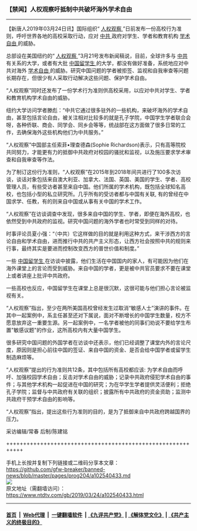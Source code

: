 ### 【禁闻】人权观察吁抵制中共破坏海外学术自由
------------------------

<div class="post_content" itemprop="articleBody">
 <p>
  【新唐人2019年03月24日讯】国际组织“
  <a href="https://www.ntdtv.com/gb/人权观察.htm">
   人权观察
  </a>
  ”日前发布一份高校行为准则，呼吁世界各地的高校采取行动，应对
  <a href="https://www.ntdtv.com/gb/中共.htm">
   中共
  </a>
  政府对学生、学者和教育机构
  <a href="https://www.ntdtv.com/gb/学术自由.htm">
   学术自由
  </a>
  的威胁。
 </p>
 <p>
  总部设在美国纽约的“
  <a href="https://www.ntdtv.com/gb/人权观察.htm">
   人权观察
  </a>
  ”3月21号发布新闻稿说，目前，全球许多与
  <a href="https://www.ntdtv.com/gb/中共.htm">
   中共
  </a>
  有关系的大学，或者有大批
  <a href="https://www.ntdtv.com/gb/中国留学生.htm">
   中国留学生
  </a>
  的大学，都没有做好准备，系统地应对中共对海外
  <a href="https://www.ntdtv.com/gb/学术自由.htm">
   学术自由
  </a>
  的威胁。研究中国问题的学者被拒签、监视和自我审查等问题长期存在，但很少有人采取行动解决这些问题、保护学术自由。
 </p>
 <p>
  “人权观察”同时还发布了一份学术行为准则供高校采用，以应对中共对学生、学者和教育机构学术自由的威胁。
 </p>
 <p>
  纽约大学访问学者滕彪：“中共它通过很多驻外的一些机构，来破坏海外的学术自由，甚至包括言论自由，被关注相对比较多的就是孔子学院，中国学生学者联合会呀，各种侨联、商会、同学会、同乡会等等，统战部在这方面做了很多日常的工作，去确保海外这些机构他们为中共服务。”
 </p>
 <p>
  “人权观察”中国部主任索菲•理查德森(Sophie Richardson)表示，只有高等院校共同努力，才能更有力的抵御中共政府对校园的骚扰和监视，以及施压要求学术审查和自我审查等作法。
 </p>
 <p>
  为了制订这份行为准则，“人权观察”在2015年到2018年间共进行了100多次访谈，谈话对象包括来自澳大利亚、加拿大、法国、英国、美国的学生、学者、高校管理人员，有些受访者甚至来自中国。他们所属的学术机构，既包括全球知名高校，也包括小型的私立研究所。几乎所有的受访者都与中国有关联, 有的曾经在中国求学、任教，有的则来自中国或从事有关中国的学术工作。
 </p>
 <p>
  “人权观察”在访谈调查中发现，很多来自中国的学生、学者，即便在海外高校，也依然受到中共政府的监视。研究中国问题的海外学者也时常受到同样的对待。
 </p>
 <p>
  时事评论员夏小强：“（中共）它这样做的目的就是利用这种方式，来干涉西方的言论自由和学术自由，进而推行中共的共产主义形态，让西方社会按照中共的规则来行事，最终其实是要进而控制改变西方的普世价值和制度。”
 </p>
 <p>
  一些
  <a href="https://www.ntdtv.com/gb/中国留学生.htm">
   中国留学生
  </a>
  在访谈中披露，他们生活在中国国内的家人，有可能因为他们在海外课堂上的言论而受到威胁。来自中国的学者，更是被中共官员要求不要在课堂上或者讲座上批评中共政府。
 </p>
 <p>
  一些高校也反应，中国留学生在课堂上总是很沉默，这很可能与他们担心言论被监视有关。
 </p>
 <p>
  “人权观察”指出，至少在两所美国高校曾经发生过取消“敏感人士”演讲的事件。在其中一起案例中，系主任甚至还对下属说，面对不断增长的中国学生数量，校方不愿意放弃这一重要生源。另一起案例中，一名学者被他的同事们劝说不要给学生布置"敏感议题"的作业，这所高校内有大量中国学生。
 </p>
 <p>
  很多研究中国问题的外国学者在访谈中还表示，他们已经调整了课堂内外的言论尺度，原因则是担心前往中国的签证、来自中国的资金、是否会给中国学者或留学生制造麻烦等。
 </p>
 <p>
  “人权观察”提出的行为准则共12条，其中包括所有高校都应该: 为学术自由而呼吁、加强校园学术自由；反击对学术自由的威胁；记录中共政府侵犯学术自由的事件；与其他学术机构一起促进在中国的研究；为在华学生学者提供灵活便利；拒绝孔子学院；监督与中共政府有关联的组织；披露所有中共政府的资金资助；监测中共政府干预学术自由的影响等。
 </p>
 <p>
  “人权观察”指出，提出这些行为准则的目的，是为了抵御来自中共政府跨越国界的压力。
 </p>
 <p>
  采访编辑/常春 后制/陈建铭
 </p>
 <div class="single_ad">
 </div>
</div>

+++++++++++++++++++++++++++++++++++++++++++++++++++++++++++<br/><br/>
手机上长按并复制下列链接或二维码分享本文章：<br/>
https://github.com/gfw-breaker/banned-news/blob/master/pages/prog204/a102540433.md <br/>
<a href='https://github.com/gfw-breaker/banned-news/blob/master/pages/prog204/a102540433.md'><img src='https://github.com/gfw-breaker/banned-news/blob/master/pages/prog204/a102540433.md.png'/></a> <br/>
原文地址（需翻墙访问）：https://www.ntdtv.com/gb/2019/03/24/a102540433.html


------------------------
#### [首页](https://github.com/gfw-breaker/banned-news/blob/master/README.md) &nbsp;|&nbsp; [Web代理](https://github.com/labour-camp/helloworld) &nbsp;|&nbsp; [一键翻墙软件](https://github.com/gfw-breaker/nogfw/blob/master/README.md) &nbsp;| [《九评共产党》](https://github.com/gfw-breaker/9ping.md/blob/master/README.md#九评之一评共产党是什么) | [《解体党文化》](https://github.com/gfw-breaker/jtdwh.md/blob/master/README.md) | [《共产主义的终极目的》](https://github.com/gfw-breaker/gczydzjmd.md/blob/master/README.md)

